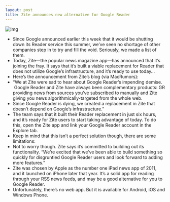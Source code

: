 ```yaml
---
layout: post
title: Zite announces new alternative for Google Reader
---
```

![img](http://media.idownloadblog.com/wp-content/uploads/2013/03/zite-iphone-app.png)
* Since Google announced earlier this week that it would be shutting down its Reader service this summer, we’ve seen no shortage of other companies step in to try and fill the void. Seriously, we made a list of them.
* Today, Zite—the popular news magazine app—has announced that it’s joining the fray. It says that it’s built a viable replacement for Reader that does not utilize Google’s infrastructure, and it’s ready to use today…
* Here’s the announcement from Zite’s blog (via MacRumors):
* “We at Zite were sad to hear about Google Reader’s impending demise.  Google Reader and Zite have always been complementary products: GR providing news from sources you’ve subscribed to manually and Zite giving you news algorithmically-targeted from the whole web.
* Since Google Reader is dying, we created a replacement in Zite that doesn’t depend on Google’s infrastructure.”
* The team says that it built their Reader replacement in just six hours, and it’s ready for Zite users to start taking advantage of today. To do this, open the Zite app and link your Google Reader account in the Explore tab.
* Keep in mind that this isn’t a perfect solution though, there are some limitations:
* Not to worry though. Zite says it’s committed to building out its functionality. “We’re excited that we’ve been able to build something so quickly for disgruntled Google Reader users and look forward to adding more features.”
* Zite was chosen by Apple as the number one iPad news app of 2011, and it launched on iPhone later that year. It’s a solid app for reading through your RSS news feeds, and may be a good alternative for you to Google Reader.
* Unfortunately, there’s no web app. But it is available for Android, iOS and Windows Phone.

